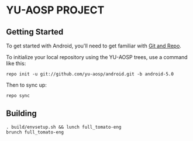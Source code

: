 YU-AOSP PROJECT
===============

Getting Started
---------------

To get started with Android, you'll need to get
familiar with [Git and Repo](http://source.android.com/source/using-repo.html).

To initialize your local repository using the YU-AOSP trees, use a command like this:

    repo init -u git://github.com/yu-aosp/android.git -b android-5.0

Then to sync up:

    repo sync


Building
--------

    . build/envsetup.sh && lunch full_tomato-eng
    brunch full_tomato-eng
